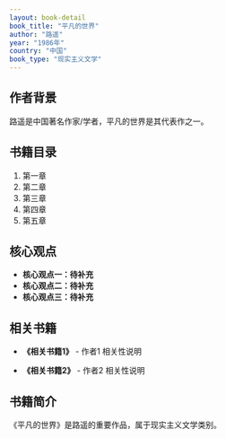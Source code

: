 ```yaml
---
layout: book-detail
book_title: "平凡的世界"
author: "路遥"
year: "1986年"
country: "中国"
book_type: "现实主义文学"
---
```


## 作者背景

路遥是中国著名作家/学者，平凡的世界是其代表作之一。

## 书籍目录

1. 第一章
2. 第二章
3. 第三章
4. 第四章
5. 第五章

## 核心观点

- **核心观点一：待补充**
- **核心观点二：待补充**
- **核心观点三：待补充**

## 相关书籍

- **《相关书籍1》** - 作者1
  相关性说明

- **《相关书籍2》** - 作者2
  相关性说明


## 书籍简介

《平凡的世界》是路遥的重要作品，属于现实主义文学类别。
